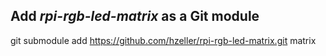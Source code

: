 
## Add *rpi-rgb-led-matrix* as a Git module
git submodule add https://github.com/hzeller/rpi-rgb-led-matrix.git matrix
